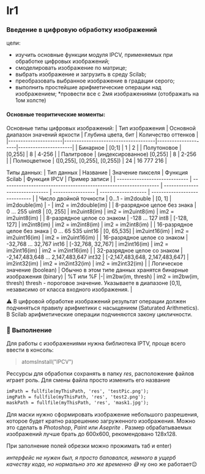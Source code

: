 # lr1

### Введение в цифровую обработку изображений

цели:

- изучить основные функции модуля IPCV, применяемых при
  обработке цифровых изображений;
- смоделировать изображение по матрице;
- выбрать изображение и загрузить в среду Scilab;
- преобразовать выбранное изображение в градации серого;
- выполнить простейшие арифметические операции над изображением;
  \*провести все с 2мя изображениями (отображать на 1ом холсте)

#### Основные теоритические моменты:

Основные типы цифровых изображений:
| Тип изображения | Основной диапазон значений яркости | Глубина цвета, бит | Количество оттенков |
|----------------------|-------------------------------------|---------------------|----------------------|
| Бинарное | [0;1] | 1 | 2 |
| Полутоновое | [0,255] | 8 | 4-256 |
| Палитровое | (индексированное) [0,255] | 8 | 2-256 |
| Полноцветное | ([0,255], [0,255], [0,255]) | 24 | 16 777 216 |




Типы данных:
| Тип данных                    | Название                                                         | Значение пикселя                | Функция Scilab    | Функция IPCV        | Пример записи                 |
| ----------------------------- | ---------------------------------------------------------------- | ------------------------------- | ----------------- | ------------------- | ----------------------------- |
| Число двойной точности        | 0…1 - im2double                                                  | [0, 1]                          | im2double(im)     | -                   | im2 = im2double(im)           |
| 8-разрядное целое без знака   | 0 … 255 uint8                                                    | [0, 255]                        | im2uint8(im)      | im2 = im2uint8(im)  | im2 = im2uint8(im)            |
| 8-разрядное целое со знаком   | -128 … 127 int8                                                  | [-128, 127]                     | im2int8(im)       | im2 = im2int8(im)   | im2 = im2int8(im)             |
| 16-разрядное целое без знака  | 0 … 65 535 uint16                                                | [0, 65,535]                     | im2uint16(im)     | im2 = im2uint16(im) | im2 = im2uint16(im)           |
| 16-разрядное целое со знаком  | -32,768 … 32,767 int16                                           | [-32,768, 32,767]               | im2int16(im)      | im2 = im2int16(im)  | im2 = im2int16(im)            |
| 32-разрядное целое со знаком  | -2,147,483,648 … 2,147,483,647 int32                             | [-2,147,483,648, 2,147,483,647] | im2int32(im)      | im2 = im2int32(im)  | im2 = im2int32(im)            |
| Логическое значение (boolean) | Обычно в этом типе данных хранятся бинарные изображения (binary) | %T или %F                       |-|  im2bw(im, thresh)              | im2 = im2bw(im, thresh)  thresh - пороговое значение.   Указываете в диапазоне [0,1], независимо от класса входного изображения.                  |


 ⚠ В цифровой обработке изображений результат операции должен
подчиняться правилу арифметики с насыщением (Saturated Arithmetics). В Scilab арифметические операции подчиняются закону цикличности.

### 🍅 Выполнение 
Для работы с изображениями нужна библиотека IPTV, проще всего ввести в консоль:
> atomsInstall("IPCV")

Рессурсы для обработки сохранять в папку _res_, расположение файлов играет роль. Для смены файла просто изменить его название 
```scilab
imPath = fullfile(myThisPath, 'res', 'testPic.png');
imgPath = fullfile(myThisPath, 'res', 'test2.png');
maskPath = fullfile(myThisPath, 'res', 'mask1.jpg');
```
Для маски нужно сформировать
изображение небольшого разрешения, которое будет кратно разрешению
загруженного изображения. Можно это сделать в _Photoshop_, _Paint_ или _Aseprite_ .
Размер обрабатываемых изображений лучше брать до 600x600, рекомендовано 128x128.

При заполнение полей обрезки можно прожимать таб и enter)


_интерфейс не нужен был, я просто баловался, немного в ущерб качеству кода, но нормально это же временно 😅_
ну оно же работает😐
